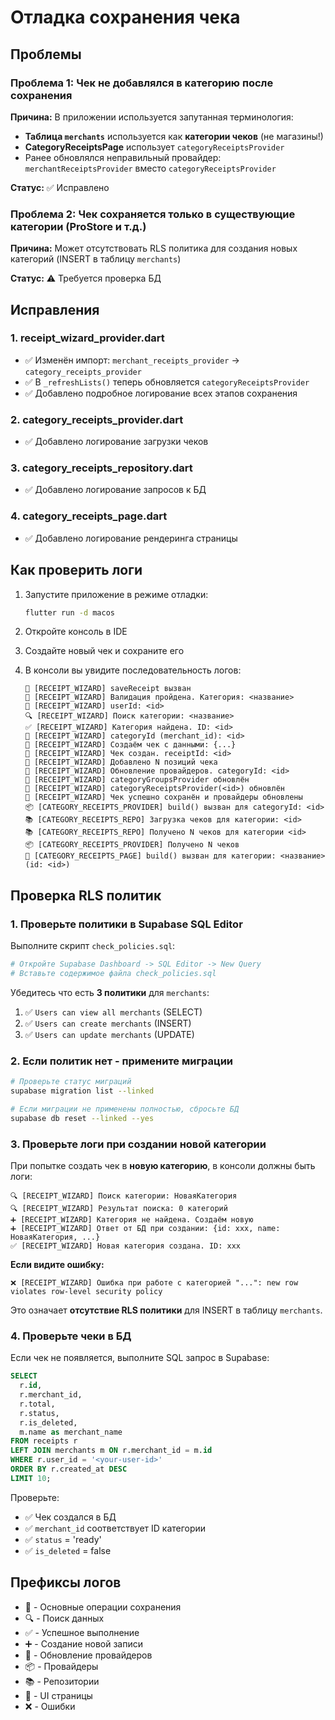 # Отладка сохранения чека

## Проблемы

### Проблема 1: Чек не добавлялся в категорию после сохранения

**Причина:** В приложении используется запутанная терминология:

- **Таблица `merchants`** используется как **категории чеков** (не магазины!)
- **CategoryReceiptsPage** использует `categoryReceiptsProvider`
- Ранее обновлялся неправильный провайдер: `merchantReceiptsProvider` вместо `categoryReceiptsProvider`

**Статус:** ✅ Исправлено

### Проблема 2: Чек сохраняется только в существующие категории (ProStore и т.д.)

**Причина:** Может отсутствовать RLS политика для создания новых категорий (INSERT в таблицу `merchants`)

**Статус:** ⚠️ Требуется проверка БД

## Исправления

### 1. receipt_wizard_provider.dart

- ✅ Изменён импорт: `merchant_receipts_provider` → `category_receipts_provider`
- ✅ В `_refreshLists()` теперь обновляется `categoryReceiptsProvider`
- ✅ Добавлено подробное логирование всех этапов сохранения

### 2. category_receipts_provider.dart

- ✅ Добавлено логирование загрузки чеков

### 3. category_receipts_repository.dart

- ✅ Добавлено логирование запросов к БД

### 4. category_receipts_page.dart

- ✅ Добавлено логирование рендеринга страницы

## Как проверить логи

1. Запустите приложение в режиме отладки:

   ```bash
   flutter run -d macos
   ```

2. Откройте консоль в IDE

3. Создайте новый чек и сохраните его

4. В консоли вы увидите последовательность логов:
   ```
   📝 [RECEIPT_WIZARD] saveReceipt вызван
   📝 [RECEIPT_WIZARD] Валидация пройдена. Категория: <название>
   📝 [RECEIPT_WIZARD] userId: <id>
   🔍 [RECEIPT_WIZARD] Поиск категории: <название>
   ✅ [RECEIPT_WIZARD] Категория найдена. ID: <id>
   📝 [RECEIPT_WIZARD] categoryId (merchant_id): <id>
   📝 [RECEIPT_WIZARD] Создаём чек с данными: {...}
   📝 [RECEIPT_WIZARD] Чек создан. receiptId: <id>
   📝 [RECEIPT_WIZARD] Добавлено N позиций чека
   🔄 [RECEIPT_WIZARD] Обновление провайдеров. categoryId: <id>
   🔄 [RECEIPT_WIZARD] categoryGroupsProvider обновлён
   🔄 [RECEIPT_WIZARD] categoryReceiptsProvider(<id>) обновлён
   📝 [RECEIPT_WIZARD] Чек успешно сохранён и провайдеры обновлены
   📦 [CATEGORY_RECEIPTS_PROVIDER] build() вызван для categoryId: <id>
   📚 [CATEGORY_RECEIPTS_REPO] Загрузка чеков для категории: <id>
   📚 [CATEGORY_RECEIPTS_REPO] Получено N чеков для категории <id>
   📦 [CATEGORY_RECEIPTS_PROVIDER] Получено N чеков
   📄 [CATEGORY_RECEIPTS_PAGE] build() вызван для категории: <название> (id: <id>)
   ```

## Проверка RLS политик

### 1. Проверьте политики в Supabase SQL Editor

Выполните скрипт `check_policies.sql`:

```bash
# Откройте Supabase Dashboard -> SQL Editor -> New Query
# Вставьте содержимое файла check_policies.sql
```

Убедитесь что есть **3 политики** для `merchants`:

1. ✅ `Users can view all merchants` (SELECT)
2. ✅ `Users can create merchants` (INSERT)
3. ✅ `Users can update merchants` (UPDATE)

### 2. Если политик нет - примените миграции

```bash
# Проверьте статус миграций
supabase migration list --linked

# Если миграции не применены полностью, сбросьте БД
supabase db reset --linked --yes
```

### 3. Проверьте логи при создании новой категории

При попытке создать чек в **новую категорию**, в консоли должны быть логи:

```
🔍 [RECEIPT_WIZARD] Поиск категории: НоваяКатегория
🔍 [RECEIPT_WIZARD] Результат поиска: 0 категорий
➕ [RECEIPT_WIZARD] Категория не найдена. Создаём новую
➕ [RECEIPT_WIZARD] Ответ от БД при создании: {id: xxx, name: НоваяКатегория, ...}
✅ [RECEIPT_WIZARD] Новая категория создана. ID: xxx
```

**Если видите ошибку:**

```
❌ [RECEIPT_WIZARD] Ошибка при работе с категорией "...": new row violates row-level security policy
```

Это означает **отсутствие RLS политики** для INSERT в таблицу `merchants`.

### 4. Проверьте чеки в БД

Если чек не появляется, выполните SQL запрос в Supabase:

```sql
SELECT
  r.id,
  r.merchant_id,
  r.total,
  r.status,
  r.is_deleted,
  m.name as merchant_name
FROM receipts r
LEFT JOIN merchants m ON r.merchant_id = m.id
WHERE r.user_id = '<your-user-id>'
ORDER BY r.created_at DESC
LIMIT 10;
```

Проверьте:

- ✅ Чек создался в БД
- ✅ `merchant_id` соответствует ID категории
- ✅ `status` = 'ready'
- ✅ `is_deleted` = false

## Префиксы логов

- 📝 - Основные операции сохранения
- 🔍 - Поиск данных
- ✅ - Успешное выполнение
- ➕ - Создание новой записи
- 🔄 - Обновление провайдеров
- 📦 - Провайдеры
- 📚 - Репозитории
- 📄 - UI страницы
- ❌ - Ошибки
